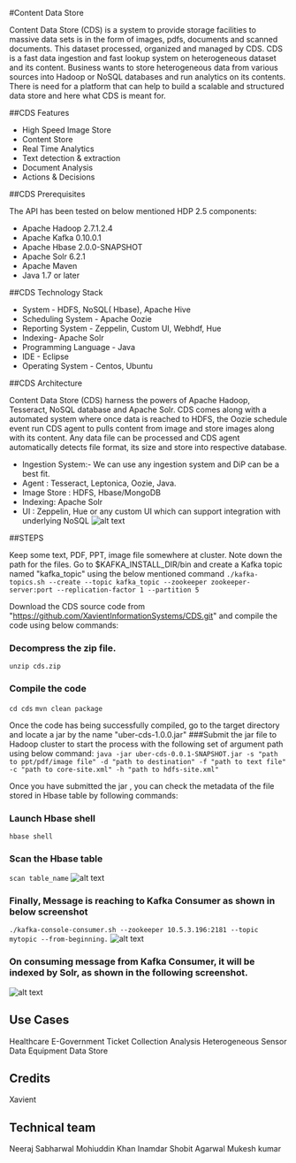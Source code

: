 #Content Data Store

Content Data Store (CDS) is a system to provide storage facilities to massive data sets is in the form of images, pdfs, documents and scanned documents. This dataset processed, organized and managed by CDS. CDS is a fast data ingestion and fast lookup system on heterogeneous dataset and its content.
Business wants to store heterogeneous data from various sources into Hadoop or NoSQL databases and run analytics on its contents. There is need for a platform that can help to build a scalable and structured data store and here what CDS is meant for.


##CDS Features

-   High Speed Image Store
-   Content Store
-   Real Time Analytics
-   Text detection  & extraction
-   Document Analysis
-   Actions & Decisions


##CDS Prerequisites

The API has been tested on below mentioned HDP 2.5 components:

-   Apache Hadoop 2.7.1.2.4
-   Apache Kafka 0.10.0.1
-   Apache Hbase 2.0.0-SNAPSHOT
-   Apache Solr  6.2.1
-   Apache Maven
-   Java 1.7 or later

##CDS Technology Stack

-   System - HDFS, NoSQL( Hbase),  Apache Hive
-   Scheduling System - Apache Oozie
-   Reporting System - Zeppelin, Custom UI, Webhdf, Hue
-   Indexing- Apache Solr
-   Programming Language - Java
-   IDE - Eclipse
-   Operating System - Centos, Ubuntu

##CDS Architecture

Content Data Store (CDS) harness the powers of Apache Hadoop, Tesseract, NoSQL database and Apache Solr. 
CDS comes along with a automated system where once data is reached to HDFS, the Oozie schedule event run CDS agent to pulls content from image and store images along with its content. Any data file can be processed  and CDS agent automatically detects file format, its size and store into respective database.


-   Ingestion System:- We can use any ingestion system and DiP can be a best fit.
-   Agent : Tesseract, Leptonica, Oozie, Java.
-   Image Store : HDFS, Hbase/MongoDB
-   Indexing: Apache Solr
-   UI : Zeppelin, Hue or any custom UI which can support integration with underlying NoSQL
![alt text](https://github.com/XavientInformationSystems/CDS/blob/master/src/main/resources/images/architecture.png "Architecture")


##STEPS

Keep some text, PDF, PPT, image file somewhere at cluster. Note down the path for the files.
Go to $KAFKA_INSTALL_DIR/bin and create a Kafka topic named "kafka_topic" using the below mentioned command
```./kafka-topics.sh --create --topic kafka_topic --zookeeper zookeeper-server:port --replication-factor 1 --partition 5```

Download the CDS  source code from "https://github.com/XavientInformationSystems/CDS.git" and compile the code using below commands:

### Decompress the zip file.
```unzip cds.zip```

### Compile the code
```cd cds```
```mvn clean package```

Once the code has being successfully compiled, go to the target directory and locate a jar by the name "uber-cds-1.0.0.jar"
###Submit the jar file to Hadoop cluster to start the process with the following set of argument path using below command:
```java -jar uber-cds-0.0.1-SNAPSHOT.jar -s "path to ppt/pdf/image file" -d "path to destination" -f "path to text file" -c "path to core-site.xml" -h "path to hdfs-site.xml"```

Once you have submitted the jar , you can check the metadata of the file stored in Hbase table  by following commands:

### Launch Hbase shell
```hbase shell```

### Scan the Hbase table
```scan table_name```
![alt text](https://github.com/XavientInformationSystems/CDS/blob/master/src/main/resources/images/hbase-1.png "Architecture")


### Finally, Message is reaching to Kafka Consumer as shown in below screenshot

```./kafka-console-consumer.sh --zookeeper 10.5.3.196:2181 --topic mytopic --from-beginning.```
![alt text](https://github.com/XavientInformationSystems/CDS/blob/master/src/main/resources/images/kafka.png "Architecture")

### On consuming message from Kafka Consumer, it will be indexed by Solr, as shown in the following screenshot.
![alt text](https://github.com/XavientInformationSystems/CDS/blob/master/src/main/resources/images/solr.png "Architecture")

## Use Cases

Healthcare
E-Government
Ticket Collection Analysis
Heterogeneous Sensor Data
Equipment  Data Store

## Credits
Xavient

## Technical team

Neeraj Sabharwal
Mohiuddin Khan Inamdar
Shobit Agarwal
Mukesh kumar


